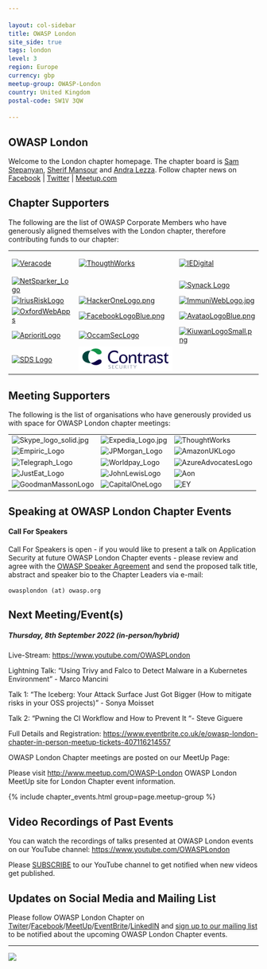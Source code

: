 ```yaml
---

layout: col-sidebar
title: OWASP London
site_side: true
tags: london
level: 3
region: Europe
currency: gbp
meetup-group: OWASP-London
country: United Kingdom
postal-code: SW1V 3QW

---
```

<!-- rebuild -->

OWASP London
-------------
Welcome to the London chapter homepage. The chapter board is <a href="mailto:sam.stepanyan@owasp.org">Sam Stepanyan</a>, <a href="mailto:sherif.mansour@owasp.org">Sherif Mansour</a> and <a href="mailto:andra.lezza@owasp.org">Andra Lezza</a>. Follow chapter news on [Facebook](https://www.facebook.com/OWASPLondon) | [Twitter](https://twitter.com/owasplondon) | [Meetup.com](https://meetup.com/OWASP-London)

Chapter Supporters
----------------
The following are the list of OWASP Corporate Members who have generously aligned themselves with the London chapter, therefore contributing funds to our chapter:

<table cellpadding="15" cellspacing="0">
<tr>
<td>

<a href="https://www.veracode.com"><img src="assets/images/VeraCode_logo.png" alt="Veracode"/></a>

</td>
<td>

<a href="https://www.thoughtworks.com"><img src="assets/images/ThoughtWorks-logo.png" alt="ThougthWorks"/></a>

</td>
<td>
  <a href="https://www.iedigital.com"><img src="assets/images/IEDigital-logo.png" alt="IEDigital"/></a>


</td>
</tr>
<tr>
<td>
  <a href="https://www.netsparkers.com"><img src="assets/images/NetSparker_Logo_New.jpg" alt="NetSparker_Logo"/></a>

</td>
<td>
<img src="assets/images/GDS_LOGO_SMALL.jpg" alt=""/>

</td>
<td>
  <a href="https://www.synack.com"><img src="assets/images/Synack_Logo.jpg" alt="Synack Logo"/></a>
</td>
</tr>
<tr>
<td>
  <a href="https://www.iriusrisk.com"><img src="assets/images/IriusRisk_logo.png" alt="IriusRiskLogo"/></a>
</td>
<td>
  <a href="https://www.hackerone.com"><img src="assets/images/HackerOneLogo.png" alt="HackerOneLogo.png"/></a>

</td>
<td>
  <a href="https://www.immuniweb.com"><img src="assets/images/ImmuniWebLogo.jpg" alt="ImmuniWebLogo.jpg"/></a>
</td>
</tr>

<tr>
<td>
  <a href="https://www.owadigital.co.uk"><img height="48" src="assets/images/owa_logo_2020.png" alt="OxfordWebApps"/></a>
</td>
<td>
  <a href="https://www.facebook.com"><img src="assets/images/FacebookLogoBlue.png" alt="FacebookLogoBlue.png"/></a>
</td>
<td>
  <a href="https://www.avatao.com"><img src="assets/images/AvataoLogoBlue.png" alt="AvataoLogoBlue.png"/></a>
</td>  
</tr>

<tr>
  <td>
   <a href="https://www.apriorit.com"><img src="assets/images/AprioritLogo.png" alt="AprioritLogo"/></a>
  </td>
  <td>
    <a href="https://www.occamsec.com"><img src="assets/images/OccamSecLogo.jpg" alt="OccamSecLogo"/></a>
  </td>
   <td>
       <a href="https://www.kiuwan.com"><img src="assets/images/KiuwanLogoSmall.png" alt="KiuwanLogoSmall.png"/></a>
    </td>

</tr>
  
  <tr>
  <td>
   <a href="https://www.specialistdata.com/"><img src="https://owasp.org/assets/images/corp-member-logo/SpecialistDataSolutionsLogo.png" alt="SDS Logo"/></a>
  </td>
  <td>
    <a href="https://www.contrastsecurity.com/"><img src="assets/images/contrast_sec_logo.png" alt="ContrastSecurityLogo"/></a>
  </td>
   <td>
       <a href=""><img src="" alt=""/> </a>
    </td>

</tr>
</table>




Meeting Supporters
----------------

The following is the list of organisations who have generously provided us with space for OWASP London chapter meetings:

<table cellpadding="10" cellspacing="0" border="0">
<tr>
<td>
<img src="assets/images/Skype_logo_solid.jpg" alt="Skype_logo_solid.jpg"/>

</td>
<td>
<img src="assets/images/Expedia_Logo.jpg" alt="Expedia_Logo.jpg"/>

</td>
<td>
<img src="assets/images/ThoughtWorks-logo.png" alt="ThoughtWorks"/>

</td>
</tr>
<tr>
<td>
<img src="assets/images/Empiric_Logo.jpg" alt="Empiric_Logo"/>

</td>
<td>
<img src="assets/images/JPMorgan_Logo.jpg" alt="JPMorgan_Logo"/>

</td>
<td>
<img src="assets/images/AmazonUKLogo.jpg" alt="AmazonUKLogo"/>

</td>
</tr>
<tr>
<td>
<img src="assets/images/Telegraph_Logo.png" alt="Telegraph_Logo"/>

</td>
<td>
<img src="assets/images/Worldpay_Logo.png" alt="Worldpay_Logo"/>

</td>
<td>

<img src="assets/images/AzureAdvocatesLogo.png" alt="AzureAdvocatesLogo"/>

</td>
</tr>
<tr>
<td>
<img src="assets/images/JustEat_Logo.png" alt="JustEat_Logo"/>

</td>
<td>
<img src="assets/images/JohnLewisLogo.jpg" alt="JohnLewisLogo"/>

</td>
<td>
  <img src="assets/images/AonLogo.png" alt="Aon"/>
</td>
</tr>

<tr>
<td>
<img src="assets/images/GoodmanMassonLogo.jpg" alt="GoodmanMassonLogo"/>
</td>
<td>
<img src="assets/images/CapitalOneLogo.png" alt="CapitalOneLogo"/>
</td>
<td>
<img src="assets/images/EYLogo.png" alt="EY"/>
</td>
</tr>
</table>

Speaking at OWASP London Chapter Events
---------------------------------------

#### Call For Speakers

Call For Speakers is open - if you would like to present a talk on Application Security at future OWASP London Chapter events - please review and agree with the [OWASP Speaker Agreement](https://owasp.org/www-policy/legal/speaker-agreement) and send the proposed talk title, abstract and speaker bio to the Chapter Leaders via e-mail:

`owasplondon (at) owasp.org`

Next Meeting/Event(s)
---------------------


##### Thursday, 8th September 2022 (in-person/hybrid)
Live-Stream: https://www.youtube.com/OWASPLondon

Lightning Talk: “Using Trivy and Falco to Detect Malware in a Kubernetes Environment” - Marco Mancini

Talk 1: “The Iceberg: Your Attack Surface Just Got Bigger (How to mitigate risks in your OSS projects)” - Sonya Moisset

Talk 2: “Pwning the CI Workflow and How to Prevent It “- Steve Giguere

Full Details and Registration: https://www.eventbrite.co.uk/e/owasp-london-chapter-in-person-meetup-tickets-407116214557

OWASP London Chapter meetings are posted on our MeetUp Page:

Please visit <a href="http://www.meetup.com/OWASP-London">http://www.meetup.com/OWASP-London</a> OWASP London MeetUp site for London Chapter event information.

{% include chapter_events.html group=page.meetup-group %}

Video Recordings of Past Events
--------------------------------
You can watch the recordings of talks presented at OWASP London events on our YouTube channel: https://www.youtube.com/OWASPLondon

Please [SUBSCRIBE](https://www.youtube.com/OWASPLondon?sub_confirmation=1) to our YouTube channel to get notified when new videos get published.

Updates on Social Media and Mailing List
---------------------
Please follow OWASP London Chapter on <a href="https://twitter.com/OWASPLondon">Twiter</a>/<a href="https://facebook.com/OWASPLondon">Facebook</a>/<a href="https://meetup.com/OWASP-London">MeetUp</a>/<a href="https://owasplondon.eventbrite.com">EventBrite</a>/<a href="https://www.linkedin.com/company/owasplondon">LinkedIN</a> and <a href="https://groups.google.com/a/owasp.org/forum/#!forum/london-chapter/join">sign up to our mailing list</a> to be notified about the upcoming OWASP London Chapter events.

---
<a href="https://www.guidestar.org/profile/20-0963503" target="_blank"><img src="https://widgets.guidestar.org/gximage2?o=6993273&l=v4" /></a>

